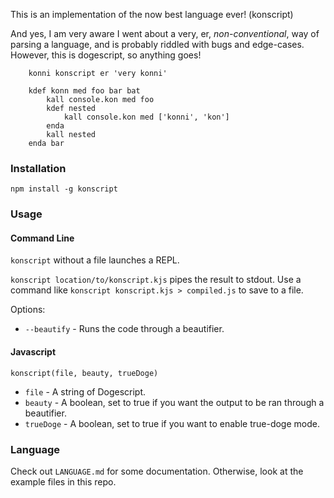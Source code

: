 This is an implementation of the now best language ever! (konscript)

And yes, I am very aware I went about a very, er, *non-conventional*, way of parsing a language, and is probably riddled with bugs and edge-cases. However, this is dogescript, so anything goes!

```
    konni konscript er 'very konni'

	kdef konn med foo bar bat
	    kall console.kon med foo
	    kdef nested
	        kall console.kon med ['konni', 'kon']
	    enda
	    kall nested
	enda bar
```


### Installation

`npm install -g konscript`

### Usage

#### Command Line

`konscript` without a file launches a REPL.

`konscript location/to/konscript.kjs` pipes the result to stdout. Use a command like `konscript konscript.kjs > compiled.js` to save to a file.

Options:

* `--beautify` - Runs the code through a beautifier.

#### Javascript

`konscript(file, beauty, trueDoge)`
* `file` - A string of Dogescript.
* `beauty` - A boolean, set to true if you want the output to be ran through a beautifier.
* `trueDoge` - A boolean, set to true if you want to enable true-doge mode.

### Language

Check out `LANGUAGE.md` for some documentation. Otherwise, look at the example files in this repo.

